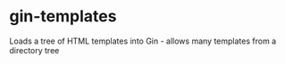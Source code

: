 # gin-templates
Loads a tree of HTML templates into Gin - allows many templates from a directory tree 
